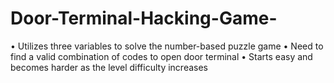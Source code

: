 # Door-Terminal-Hacking-Game-
•	Utilizes three variables to solve the number-based puzzle game
•	Need to find a valid combination of codes to open door terminal
•	Starts easy and becomes harder as the level difficulty increases
